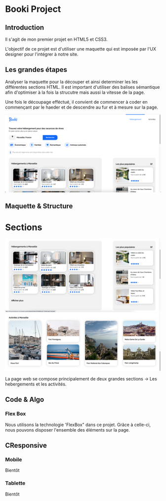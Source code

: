 # Booki Project

## Introduction

Il s'agit de mon premier projet en HTML5 et CSS3.

L'objectif de ce projet est d'utiliser une maquette qui est imposée par l'UX designer pour l'intégrer à notre site. 
## Les grandes étapes

Analyser la maquette pour la découper et ainsi determiner les les différentes sections HTML. Il est important d'utiliser des balises sémantique afin d'optimiser à la fois la strucutre mais aussi la vitesse de la page.

Une fois le découpage efféctué, il convient de commencer à coder en commençant par le haeder et de descendre au fur et à mesure sur la page.

![ScreenShot](assets/cover.png)

## Maquette & Structure

# Sections
![ScreenShot](assets/section1.png)
![ScreenShot](assets/section2.png)

La page web se compose principalement de deux grandes sections
-> Les hebergements et les activités.
## Code & Algo

### Flex Box

Nous utilisons la technologie 'FlexBox" dans ce projet. Grâce à celle-ci, nous pouvons disposer l'ensemble des éléments sur la page.

## CResponsive

### Mobile

Bientôt
### Tablette

Bientôt
